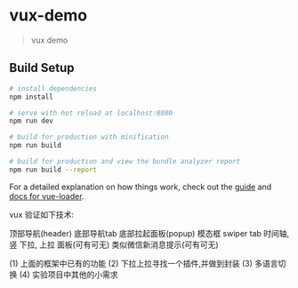 # vux-demo

> vux demo 

## Build Setup

``` bash
# install dependencies
npm install

# serve with hot reload at localhost:8080
npm run dev

# build for production with minification
npm run build

# build for production and view the bundle analyzer report
npm run build --report
```

For a detailed explanation on how things work, check out the [guide](http://vuejs-templates.github.io/webpack/) and [docs for vue-loader](http://vuejs.github.io/vue-loader).


vux 验证如下技术:

顶部导航(header)
底部导航tab
底部拉起面板(popup)
模态框
swiper
tab
时间轴,竖
下拉, 上拉
面板(可有可无)
类似微信新消息提示(可有可无)

(1) 上面的框架中已有的功能
(2) 下拉上拉寻找一个插件,并做到封装
(3) 多语言切换
(4) 实验项目中其他的小需求

